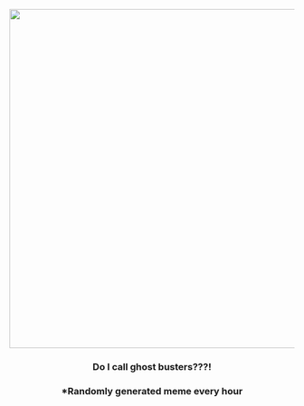 <p align="center">
        <img src="https://i.redd.it/md4qe45bs7591.jpg" width="600" height="600">
        </p>
        <h3 align="center">Do I call ghost busters???!</h3>
        <h3 align="center">*Randomly generated meme every hour</h3>
    